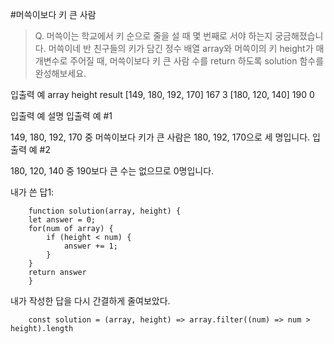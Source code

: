 #머쓱이보다 키 큰 사람
>Q. 머쓱이는 학교에서 키 순으로 줄을 설 때 몇 번째로 서야 하는지 궁금해졌습니다. 머쓱이네 반 친구들의 키가 담긴 정수 배열 array와 머쓱이의 키 height가 매개변수로 주어질 때, 머쓱이보다 키 큰 사람 수를 return 하도록 solution 함수를 완성해보세요.

입출력 예
array	height	result
[149, 180, 192, 170]	167	3
[180, 120, 140]	190	0

입출력 예 설명
입출력 예 #1

149, 180, 192, 170 중 머쓱이보다 키가 큰 사람은 180, 192, 170으로 세 명입니다.
입출력 예 #2

180, 120, 140 중 190보다 큰 수는 없으므로 0명입니다.

내가 쓴 답1:
```
    function solution(array, height) {
    let answer = 0;
    for(num of array) {
        if (height < num) {
            answer += 1;
        }
    }
    return answer
    }
```
내가 작성한 답을 다시 간결하게 줄여보았다.
```
    const solution = (array, height) => array.filter((num) => num > height).length
```

